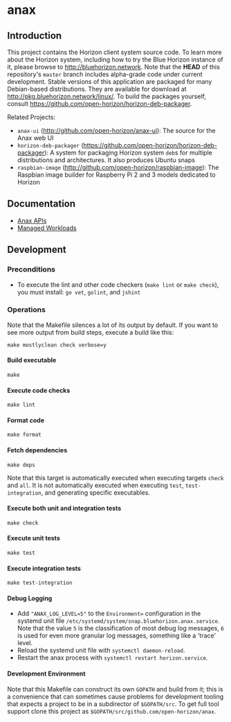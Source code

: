 # anax

## Introduction

This project contains the Horizon client system source code. To learn more about the Horizon system, including how to try the Blue Horizon instance of it, please browse to http://bluehorizon.network. Note that the **HEAD** of this repository's `master` branch includes alpha-grade code under current development. Stable versions of this application are packaged for many Debian-based distributions. They are available for download at http://pkg.bluehorizon.network/linux/. To build the packages yourself, consult https://github.com/open-horizon/horizon-deb-packager.

Related Projects:

* `anax-ui` (http://github.com/open-horizon/anax-ui): The source for the Anax web UI
* `horizon-deb-packager` (https://github.com/open-horizon/horizon-deb-packager): A system for packaging Horizon system `deb`s for multiple distributions and architectures. It also produces Ubuntu snaps
 * `raspbian-image` (http://github.com/open-horizon/raspbian-image): The Raspbian image builder for Raspberry Pi 2 and 3 models dedicated to Horizon

## Documentation

* [Anax APIs](doc/api.md)
* [Managed Workloads](doc/managed_workloads.md)

## Development

### Preconditions

* To execute the lint and other code checkers (`make lint` or `make check`), you must install: `go vet`, `golint`, and `jshint`

### Operations

Note that the Makefile silences a lot of its output by default. If you want to see more output from build steps, execute a build like this:

    make mostlyclean check verbose=y

#### Build executable

    make

#### Execute code checks

    make lint

#### Format code

    make format

#### Fetch dependencies

    make deps

Note that this target is automatically executed when executing targets `check` and `all`. It is not automatically executed when executing `test`, `test-integration`, and generating specific executables.

#### Execute both unit and integration tests

    make check

#### Execute unit tests

    make test

#### Execute integration tests

    make test-integration

#### Debug Logging

* Add `"ANAX_LOG_LEVEL=5"` to the `Environment=` configuration in the systemd unit file `/etc/systemd/system/snap.bluehorizon.anax.service`. Note that the value `5` is the classification of most debug log messages, `6` is used for even more granular log messages, something like a 'trace' level.
* Reload the systemd unit file with `systemctl daemon-reload`.
* Restart the anax process with `systemctl restart horizon.service`.

#### Development Environment

Note that this Makefile can construct its own `GOPATH` and build from it; this is a convenience that can sometimes cause problems for development tooling that expects a project to be in a subdirector of `$GOPATH/src`. To get full tool support clone this project as `$GOPATH/src/github.com/open-horizon/anax`.
